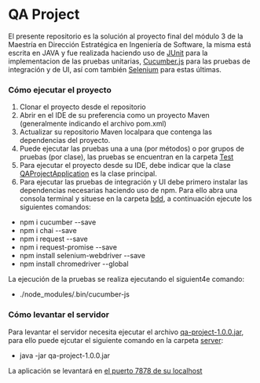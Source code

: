 # QA Project

El presente repositorio es la solución al proyecto final del módulo 3 de la Maestría
en Dirección Estratégica en Ingeniería de Software, la misma está escrita en JAVA y fue
realizada haciendo uso de [JUnit](https://junit.org/junit4/) para la implementacion de las
pruebas unitarias, [Cucumber.js](https://github.com/cucumber/cucumber-js) para las pruebas
de integración y de UI, así com también [Selenium](https://www.npmjs.com/package/selenium-webdriver)
para estas últimas. 

### Cómo ejecutar el proyecto

1. Clonar el proyecto desde el repositorio
2. Abrir en el IDE de su preferencia como un proyecto Maven (generalmente
indicando el archivo pom.xml)
3. Actualizar su repositorio Maven localpara que contenga las dependencias del proyecto.
4. Puede ejecutar las pruebas una a una (por métodos) o por grupos de pruebas
(por clase), las pruebas se encuentran en la carpeta [Test](src/test/java/com/mingyaracosta/qa)
6. Para ejecutar el proyecto desde su IDE, debe indicar que la clase [QAProjectApplication](src/main/java/com/mingyaracosta/qa/QAProjectApplication.java)
es la clase principal.
5. Para ejecutar las pruebas de integración y UI debe primero instalar las 
dependencias necesarias haciendo uso de npm. Para ello abra una consola terminal y situese en
la carpeta [bdd](bdd), a continuación ejecute los siguientes comandos:
- npm i cucumber --save
- npm i chai --save
- npm i request --save
- npm i request-promise --save
- npm install selenium-webdriver --save
- npm install chromedriver --global

La ejecución de la pruebas se realiza ejecutando el siguient4e comando:
- ./node_modules/.bin/cucumber-js

### Cómo levantar el servidor

Para levantar el servidor necesita ejecutar el archivo [qa-project-1.0.0.jar](server/qa-project-1.0.0.jar),
para ello puede ejcutar el siguiente comando en la carpeta [server](server):
- java -jar qa-project-1.0.0.jar

La aplicación se levantará en [el puerto 7878 de su localhost](http://localhost:7878)


